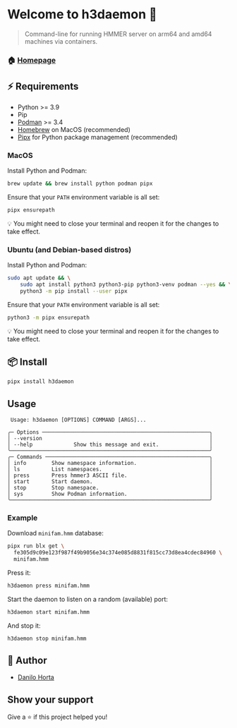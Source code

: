# Welcome to h3daemon 👋

> Command-line for running HMMER server on arm64 and amd64 machines via containers.

### 🏠 [Homepage](https://github.com/EBI-Metagenomics/h3daemon)

## ⚡️ Requirements

- Python >= 3.9
- Pip
- [Podman](https://podman.io) >= 3.4
- [Homebrew](https://brew.sh) on MacOS (recommended)
- [Pipx](https://pypa.github.io/pipx/) for Python package management (recommended)

### MacOS

Install Python and Podman:

```sh
brew update && brew install python podman pipx
```

Ensure that your `PATH` environment variable is all set:

```sh
pipx ensurepath
```

💡 You might need to close your terminal and reopen it for the changes to take effect.

### Ubuntu (and Debian-based distros)

Install Python and Podman:

```sh
sudo apt update && \
    sudo apt install python3 python3-pip python3-venv podman --yes && \
    python3 -m pip install --user pipx
```

Ensure that your `PATH` environment variable is all set:

```sh
python3 -m pipx ensurepath
```

💡 You might need to close your terminal and reopen it for the changes to take effect.

## 📦 Install

```sh
pipx install h3daemon
```

## Usage

```
 Usage: h3daemon [OPTIONS] COMMAND [ARGS]...

╭─ Options ─────────────────────────────────────────────────────╮
│ --version                                                     │
│ --help             Show this message and exit.                │
╰───────────────────────────────────────────────────────────────╯
╭─ Commands ────────────────────────────────────────────────────╮
│ info        Show namespace information.                       │
│ ls          List namespaces.                                  │
│ press       Press hmmer3 ASCII file.                          │
│ start       Start daemon.                                     │
│ stop        Stop namespace.                                   │
│ sys         Show Podman information.                          │
╰───────────────────────────────────────────────────────────────╯
```

### Example

Download `minifam.hmm` database:

```sh
pipx run blx get \
  fe305d9c09e123f987f49b9056e34c374e085d8831f815cc73d8ea4cdec84960 \
  minifam.hmm
```

Press it:

```sh
h3daemon press minifam.hmm
```

Start the daemon to listen on a random (available) port:

```sh
h3daemon start minifam.hmm
```

And stop it:

```sh
h3daemon stop minifam.hmm
```

## 👤 Author

- [Danilo Horta](https://github.com/horta)

## Show your support

Give a ⭐️ if this project helped you!
